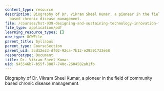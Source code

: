 ```yaml
---
content_type: resource
description: Biography of Dr. Vikram Sheel Kumar, a pioneer in the field of community
  based chronic disease management.
file: /courses/hst-939-designing-and-sustaining-technology-innovation-for-global-health-practice-spring-2008/945546b7b55f8887740c2604582ab1fb_vikram_bio.pdf
file_type: application/pdf
learning_resource_types: []
ocw_type: OCWFile
parent_title: Syllabus
parent_type: CourseSection
parent_uid: 3cd12e23-df02-92ca-7b12-e29391732e68
resourcetype: Document
title: Dr. Vikram Sheel Kumar
uid: 945546b7-b55f-8887-740c-2604582ab1fb
---
```

Biography of Dr. Vikram Sheel Kumar, a pioneer in the field of community based chronic disease management.

